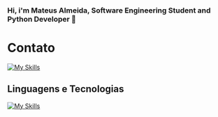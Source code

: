 ### Hi, i'm Mateus Almeida, Software Engineering Student and Python Developer 👋

# Contato
[![My Skills](https://skills.thijs.gg/icons?i=linkedin,twitter,instagram)]([https://skills.thijs.gg](https://www.linkedin.com/in/mateus-de-almeida-7555641bb/))
    
    
## Linguagens e Tecnologias  

[![My Skills](https://skills.thijs.gg/icons?i=js,ts,react,html,css,docker,git,github,py,vscode,linux)](https://skills.thijs.gg)
